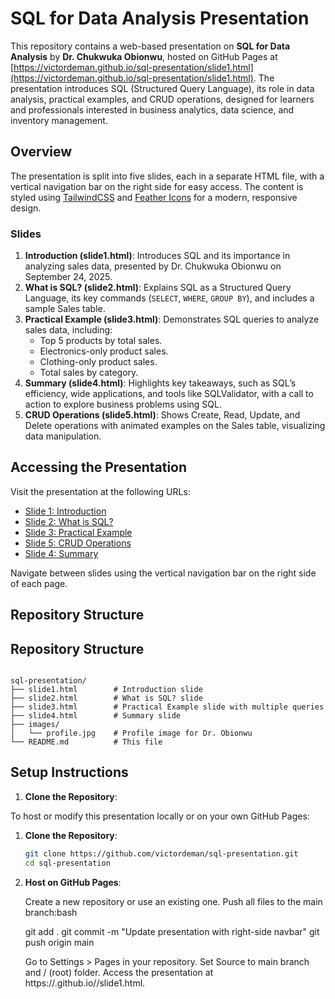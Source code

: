 # SQL for Data Analysis Presentation

This repository contains a web-based presentation on **SQL for Data Analysis** by **Dr. Chukwuka Obionwu**, hosted on GitHub Pages at [https://victordeman.github.io/sql-presentation/slide1.html](https://victordeman.github.io/sql-presentation/slide1.html). The presentation introduces SQL (Structured Query Language), its role in data analysis, practical examples, and CRUD operations, designed for learners and professionals interested in business analytics, data science, and inventory management.

## Overview

The presentation is split into five slides, each in a separate HTML file, with a vertical navigation bar on the right side for easy access. The content is styled using [TailwindCSS](https://tailwindcss.com/) and [Feather Icons](https://feathericons.com/) for a modern, responsive design.

### Slides
1. **Introduction (slide1.html)**: Introduces SQL and its importance in analyzing sales data, presented by Dr. Chukwuka Obionwu on September 24, 2025.
2. **What is SQL? (slide2.html)**: Explains SQL as a Structured Query Language, its key commands (`SELECT`, `WHERE`, `GROUP BY`), and includes a sample Sales table.
3. **Practical Example (slide3.html)**: Demonstrates SQL queries to analyze sales data, including:
   - Top 5 products by total sales.
   - Electronics-only product sales.
   - Clothing-only product sales.
   - Total sales by category.
4. **Summary (slide4.html)**: Highlights key takeaways, such as SQL’s efficiency, wide applications, and tools like SQLValidator, with a call to action to explore business problems using SQL.
5. **CRUD Operations (slide5.html)**: Shows Create, Read, Update, and Delete operations with animated examples on the Sales table, visualizing data manipulation.

## Accessing the Presentation

Visit the presentation at the following URLs:
- [Slide 1: Introduction](https://victordeman.github.io/sql-presentation/slide1.html)
- [Slide 2: What is SQL?](https://victordeman.github.io/sql-presentation/slide2.html)
- [Slide 3: Practical Example](https://victordeman.github.io/sql-presentation/slide3.html)
- [Slide 5: CRUD Operations](https://victordeman.github.io/sql-presentation/slide5.html)
- [Slide 4: Summary](https://victordeman.github.io/sql-presentation/slide4.html)

Navigate between slides using the vertical navigation bar on the right side of each page.

## Repository Structure
## Repository Structure
```

sql-presentation/
├── slide1.html        # Introduction slide
├── slide2.html        # What is SQL? slide
├── slide3.html        # Practical Example slide with multiple queries
├── slide4.html        # Summary slide
├── images/
│   └── profile.jpg    # Profile image for Dr. Obionwu
└── README.md          # This file

```

## Setup Instructions

1. **Clone the Repository**:

To host or modify this presentation locally or on your own GitHub Pages:

1. **Clone the Repository**:
   ```bash
   git clone https://github.com/victordeman/sql-presentation.git
   cd sql-presentation

2. **Host on GitHub Pages**:

   Create a new repository or use an existing one.
    Push all files to the main branch:bash

    git add .
    git commit -m "Update presentation with right-side navbar"
    git push origin main

    Go to Settings > Pages in your repository.
    Set Source to main branch and / (root) folder.
    Access the presentation at https://<your-username>.github.io/<repo-name>/slide1.html.


